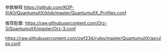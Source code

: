 参数解释
https://github.com/KOP-XIAO/QuantumultX/blob/master/QuantumultX_Profiles.conf


推荐配置:
https://raw.githubusercontent.com/Orz-3/QuantumultX/master/Orz-3.conf

https://raw.githubusercontent.com/zwf234/rules/master/QuantumultX/qxrules.conf
